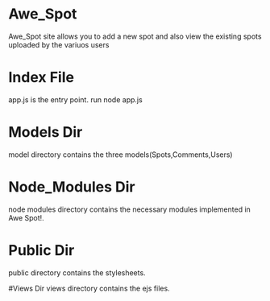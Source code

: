 # Awe_Spot
Awe_Spot site allows you to add a new spot and also view the existing spots uploaded by the variuos users

# Index File
app.js is the entry point. run node app.js

# Models Dir
model directory contains the three models(Spots,Comments,Users)

# Node_Modules Dir
node modules directory contains the necessary modules implemented in Awe Spot!.

# Public Dir
public directory contains the stylesheets.

#Views Dir
views directory contains the ejs files.
